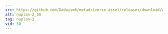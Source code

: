 ```yaml
---
src: https://github.com/Dadaism6/metadriverse-asset/releases/download/assetsv1.0.2/nuplan-2_50.mp4
alt: nuplan-2_50
tag: nuplan-2
vid: 50
---
```

